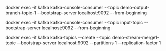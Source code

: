 docker exec -it kafka kafka-console-consumer --topic demo-output-branch-topic-1 --bootstrap-server localhost:9092 --from-beginning

docker exec -it kafka kafka-console-consumer --topic input-topic --bootstrap-server localhost:9092 --from-beginning

docker exec -it kafka kafka-topics --create --topic demo-stream-merge1-topic --bootstrap-server localhost:9092 --partitions 1 --replication-factor 1